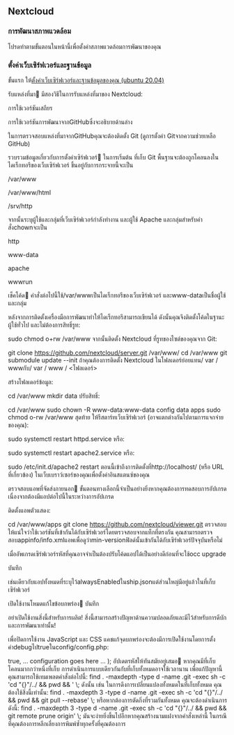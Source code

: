 ## Nextcloud

### การพัฒนาสภาพแวดล้อม

โปรดทำตามขั้นตอนในหน้านี้เพื่อตั้งค่าสภาพแวดล้อมการพัฒนาของคุณ

### ตั้งค่าเว็บเซิร์ฟเวอร์และฐานข้อมูล

ขั้นแรก ให้[ตั้งค่าเว็บเซิร์ฟเวอร์และฐานข้อมูลของคุณ (ubuntu 20.04)](./system_requirements.md)

รับแหล่งที่มา
มีสองวิธีในการรับแหล่งที่มาของ Nextcloud:

การใช้เวอร์ชันเสถียร

การใช้เวอร์ชันการพัฒนาจากGitHubซึ่งจะอธิบายด้านล่าง

ในการตรวจสอบแหล่งที่มาจากGitHubคุณจะต้องติดตั้ง Git (ดูการตั้งค่า Gitจากความช่วยเหลือ GitHub)

รวบรวมข้อมูลเกี่ยวกับการตั้งค่าเซิร์ฟเวอร์
ในการเริ่มต้น ที่เก็บ Git พื้นฐานจะต้องถูกโคลนลงในไดเร็กทอรีของเว็บเซิร์ฟเวอร์ ขึ้นอยู่กับการกระจายนี้จะเป็น

/var/www

/var/www/html

/srv/http

จากนั้นระบุผู้ใช้และกลุ่มที่เว็บเซิร์ฟเวอร์กำลังทำงาน และผู้ใช้ Apache และกลุ่มสำหรับคำสั่งchownจะเป็น

http

www-data

apache

wwwrun

เช็คโค้ด
คำสั่งต่อไปนี้ใช้/var/wwwเป็นไดเร็กทอรีของเว็บเซิร์ฟเวอร์ และwww-dataเป็นชื่อผู้ใช้และกลุ่ม

หลังจากการติดตั้งเครื่องมือการพัฒนาทำให้ไดเร็กทอรีสามารถเขียนได้ ดังนั้นคุณจึงติดตั้งโค้ดในฐานะผู้ใช้ทั่วไป และไม่ต้องการสิทธิ์รูท:

sudo chmod o+rw /var/www
จากนั้นติดตั้ง Nextcloud ที่รูทของไซต์ของคุณจาก Git:

git clone https://github.com/nextcloud/server.git /var/www/
cd /var/www
git submodule update --init
ถ้าคุณต้องการติดตั้ง Nextcloud ในโฟลเดอร์ย่อยแทน/ var / wwwกับ/ var / www / <โฟลเดอร์>

สร้างโฟลเดอร์ข้อมูล:

cd /var/www
mkdir data
ปรับสิทธิ์:

cd /var/www
sudo chown -R www-data:www-data config data apps
sudo chmod o-rw /var/www
สุดท้าย ให้รีสตาร์ทเว็บเซิร์ฟเวอร์ (อาจแตกต่างกันไปตามการแจกจ่ายของคุณ):

sudo systemctl restart httpd.service
หรือ:

sudo systemctl restart apache2.service
หรือ:

sudo /etc/init.d/apache2 restart
ตอนนี้เข้าถึงการติดตั้งที่http://localhost/ (หรือ URL ที่เกี่ยวข้อง) ในเว็บเบราว์เซอร์ของคุณเพื่อตั้งค่าอินสแตนซ์ของคุณ

ตรวจสอบแอพที่จัดส่งภายนอก
ขั้นตอนทางเลือกนี้จำเป็นอย่างยิ่งหากคุณต้องการทดสอบการอัปเกรด เนื่องจากต้องมีแอปต่อไปนี้ในระหว่างการอัปเกรด

ติดตั้งแอพตัวแสดง:

cd /var/www/apps
git clone https://github.com/nextcloud/viewer.git
ตรวจสอบให้แน่ใจว่าใช้เวอร์ชันที่เข้ากันได้กับเซิร์ฟเวอร์โดยตรวจสอบจากแท็กที่ตรงกัน คุณสามารถตรวจสอบappinfo/info.xmlแอพเพื่อดูว่าmin-versionฟิลด์นั้นเข้ากันได้กับเซิร์ฟเวอร์ปัจจุบันหรือไม่

เมื่ออัพเกรดเซิร์ฟเวอร์รหัสที่คุณอาจจำเป็นต้องปรับโค้ดแอปได้เป็นอย่างดีก่อนที่จะใช้occ upgrade

บันทึก

เช่นเดียวกับแอปทั้งหมดที่ระบุไว้alwaysEnabledในship.jsonแต่ส่วนใหญ่มีอยู่แล้วในที่เก็บเซิร์ฟเวอร์

เปิดใช้งานโหมดแก้ไขข้อบกพร่อง
บันทึก

อย่าเปิดใช้งานสิ่งนี้สำหรับการผลิต! สิ่งนี้สามารถสร้างปัญหาด้านความปลอดภัยและมีไว้สำหรับการดีบักและการพัฒนาเท่านั้น!

เพื่อปิดการใช้งาน JavaScript และ CSS แคชแก้จุดบกพร่องจะต้องมีการเปิดใช้งานโดยการตั้งค่าdebugไปtrueในconfig/config.php:

<?php
$CONFIG = array (
    'debug' => true,
    ... configuration goes here ...
);
อัปเดตรหัสให้ทันสมัยอยู่เสมอ
หากคุณมีที่เก็บโคลนมากกว่าหนึ่งที่เก็บ การดำเนินการแบบเดียวกันกับที่เก็บทั้งหมดอาจใช้เวลานาน เพื่อแก้ปัญหานี้ คุณสามารถใช้เทมเพลตคำสั่งต่อไปนี้:

find . -maxdepth <DEPTH> -type d -name .git -exec sh -c 'cd "{}"/../ && pwd && <GIT COMMAND>' \;
ดังนั้น เช่น ในการดึงการเปลี่ยนแปลงทั้งหมดในที่เก็บทั้งหมด คุณต้องใช้สิ่งนี้เท่านั้น:

find . -maxdepth 3 -type d -name .git -exec sh -c 'cd "{}"/../ && pwd && git pull --rebase' \;
หรือหากต้องการตัดกิ่งที่รวมกันทั้งหมด คุณจะต้องดำเนินการดังนี้:

find . -maxdepth 3 -type d -name .git -exec sh -c 'cd "{}"/../ && pwd && git remote prune origin' \;
มันจะง่ายยิ่งขึ้นไปอีกหากคุณสร้างนามแฝงจากคำสั่งเหล่านี้ ในกรณีที่คุณต้องการหลีกเลี่ยงการพิมพ์ซ้ำทุกครั้งที่คุณต้องการ